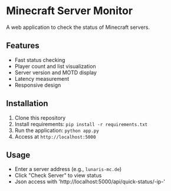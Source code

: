 # Minecraft Server Monitor

A web application to check the status of Minecraft servers.

## Features
- Fast status checking
- Player count and list visualization
- Server version and MOTD display
- Latency measurement
- Responsive design

## Installation
1. Clone this repository
2. Install requirements: `pip install -r requirements.txt`
3. Run the application: `python app.py`
4. Access at `http://localhost:5000`

## Usage
- Enter a server address (e.g., `lunaris-mc.de`)
- Click "Check Server" to view status
- Json access with 'http://localhost:5000/api/quick-status/-ip-'